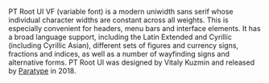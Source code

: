 PT Root UI VF (variable font) is a modern uniwidth sans serif whose individual character widths are constant across all weights. This is especially convenient for headers, menu bars and interface elements. It has a broad language support, including the Latin Extended and Cyrillic (including Cyrillic Asian), different sets of figures and currency signs, fractions and indices, as well as a number of wayfinding signs and alternative forms. PT Root UI was designed by Vitaly Kuzmin and released by [Paratype](https://www.paratype.com) in 2018.
